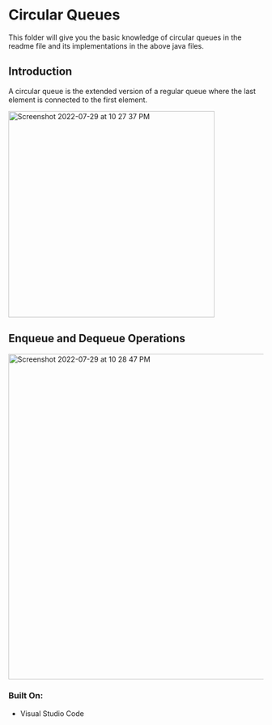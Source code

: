 # Circular Queues

This folder will give you the basic knowledge of circular queues in the readme file and its implementations in the above java files.

## Introduction
A circular queue is the extended version of a regular queue where the last element is connected to the first element.

<img width="407" alt="Screenshot 2022-07-29 at 10 27 37 PM" src="https://user-images.githubusercontent.com/64159652/181808236-62542cdb-c451-4ebb-ba00-29aa670b5e7c.png">

## Enqueue and Dequeue Operations
<img width="642" alt="Screenshot 2022-07-29 at 10 28 47 PM" src="https://user-images.githubusercontent.com/64159652/181808377-660515d1-e5b6-4af6-b33d-4dd917106a15.png">


### Built On:
- Visual Studio Code
